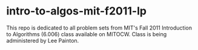 # intro-to-algos-mit-f2011-lp
This repo is dedicated to all problem sets from MIT's Fall 2011 Introduction to Algorithms (6.006) class available on MITOCW. Class is being administered by Lee Painton.
